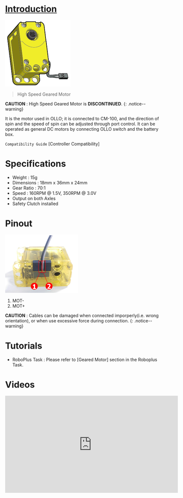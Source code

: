 
# [Introduction](#introduction)

![](/images/parts/h_speed_geared_motor_product.png)

> High Speed Geared Motor

**CAUTION** : High Speed Geared Motor is **DISCONTINUED**.
{: .notice--warning}

It is the motor used in OLLO; it is connected to CM-100, and the direction of spin and the speed of spin can be adjusted through port control.
It can be operated as general DC motors by connecting OLLO switch and the battery box.

`Compatibility Guide` [Controller Compatibility]

# Specifications

- Weight : 15g
- Dimensions : 18mm x 36mm x 24mm
- Gear Ratio : 70:1
- Speed : 160RPM @ 1.5V, 350RPM @ 3.0V
- Output on both Axles
- Safety Clutch installed

# Pinout

![](/images/parts/h_speed_geared_motor_pinout.png)

1. MOT-
2. MOT+

**CAUTION** : Cables can be damaged when connected imporperly(i.e. wrong orientation), or when use excessive force during connection.
{: .notice--warning}

# Tutorials

- RoboPlus Task : Please refer to [Geared Motor] section in the Roboplus Task.

# Videos

<iframe width="560" height="315" src="https://www.youtube.com/embed/-qRy_NDd5eU" frameborder="0" allowfullscreen></iframe>
